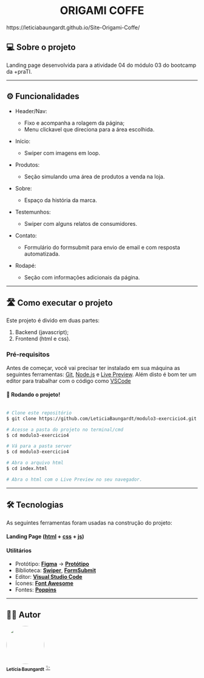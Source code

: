 <h1 align="center"> 
	ORIGAMI COFFE
</h4> https://leticiabaungardt.github.io/Site-Origami-Coffe/ </h4>
 
</h4>

## 💻 Sobre o projeto

Landing page desenvolvida para a atividade 04 do módulo 03 do bootcamp da +praTI.

---

## ⚙️ Funcionalidades

-  Header/Nav:
    - Fixo e acompanha a rolagem da página;
    - Menu clickavel que direciona para a área escolhida.

-  Início:
    - Swiper com imagens em loop.

-  Produtos:
    - Seção simulando uma área de produtos a venda na loja.

-  Sobre:
    - Espaço da história da marca.

-  Testemunhos:
    - Swiper com alguns relatos de consumidores.

-  Contato:
    - Formulário do formsubmit para envio de email e com resposta automatizada.

-  Rodapé:
    - Seção com informações adicionais da página.



---

## 🛣️ Como executar o projeto

Este projeto é divido em duas partes:
1. Backend (javascript); 
2. Frontend (html e css).

### Pré-requisitos

Antes de começar, você vai precisar ter instalado em sua máquina as seguintes ferramentas:
[Git](https://git-scm.com), [Node.js](https://nodejs.org/en/) e [Live Preview](https://marketplace.visualstudio.com/items?itemName=ms-vscode.live-server). 
Além disto é bom ter um editor para trabalhar com o código como [VSCode](https://code.visualstudio.com/)

#### 🎲 Rodando o projeto!

```bash

# Clone este repositório
$ git clone https://github.com/LeticiaBaungardt/modulo3-exercicio4.git

# Acesse a pasta do projeto no terminal/cmd
$ cd modulo3-exercicio4

# Vá para a pasta server
$ cd modulo3-exercicio4

# Abra o arquivo html
$ cd index.html

# Abra o html com o Live Preview no seu navegador.

```

---

## 🛠 Tecnologias

As seguintes ferramentas foram usadas na construção do projeto:

#### **Landing Page**  ([html](https://reactjs.org/)  +  [css](https://www.typescriptlang.org/) +  [js](https://www.typescriptlang.org/))

#### [](https://github.com/cubos-academy/academy-template-readme-projects#utilit%C3%A1rios)**Utilitários**

-   Protótipo:  **[Figma](https://www.figma.com/)**  →  **[Protótipo](https://www.figma.com/design/Llel00Rw74bp6zhpfGANlg/Origami-Caf%C3%A9?node-id=6-13&m=dev&t=eZy6QFiGQugxNn7E-1)**
-   Biblioteca:  **[Swiper](https://swiperjs.com/)**, **[FormSubmit](https://formsubmit.co/)**
-   Editor:  **[Visual Studio Code](https://code.visualstudio.com/)**
-   Ícones:  **[Font Awesome](https://fontawesome.com/)**
-   Fontes:  **[Poppins](https://fonts.google.com/specimen/Poppins)**


---

## 🧙‍♂️ Autor

<a href="https://github.com/LeticiaBaungardt">
 <img style="border-radius: 50%;" src="https://media.licdn.com/dms/image/D4D03AQEDfulqSVXZqw/profile-displayphoto-shrink_200_200/0/1674667231041?e=1688601600&v=beta&t=C-f9fp3xJDwXm1u4c6eMwpWfVIyW0eCTDAKGIyNdRJA" width="100px;" alt=""/>
 <br />
 <sub><b>Letícia Baungardt</b></sub></a> <a href="https://www.figma.com/@caiux" title="Cubos Academy">✨</a>
 <br />
